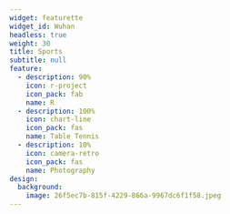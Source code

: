 ```yaml
---
widget: featurette
widget_id: Wuhan
headless: true
weight: 30
title: Sports
subtitle: null
feature:
  - description: 90%
    icon: r-project
    icon_pack: fab
    name: R
  - description: 100%
    icon: chart-line
    icon_pack: fas
    name: Table Tennis
  - description: 10%
    icon: camera-retro
    icon_pack: fas
    name: Photography
design:
  background:
    image: 26f5ec7b-815f-4229-866a-9967dc6f1f58.jpeg
---
```

